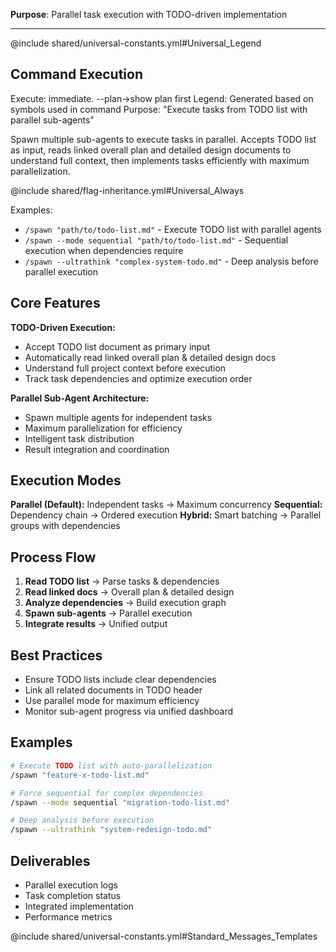 **Purpose**: Parallel task execution with TODO-driven implementation

---

@include shared/universal-constants.yml#Universal_Legend

## Command Execution
Execute: immediate. --plan→show plan first
Legend: Generated based on symbols used in command
Purpose: "Execute tasks from TODO list with parallel sub-agents"

Spawn multiple sub-agents to execute tasks in parallel. Accepts TODO list as input, reads linked overall plan and detailed design documents to understand full context, then implements tasks efficiently with maximum parallelization.

@include shared/flag-inheritance.yml#Universal_Always

Examples:
- `/spawn "path/to/todo-list.md"` - Execute TODO list with parallel agents
- `/spawn --mode sequential "path/to/todo-list.md"` - Sequential execution when dependencies require
- `/spawn --ultrathink "complex-system-todo.md"` - Deep analysis before parallel execution

## Core Features

**TODO-Driven Execution:**
- Accept TODO list document as primary input
- Automatically read linked overall plan & detailed design docs
- Understand full project context before execution
- Track task dependencies and optimize execution order

**Parallel Sub-Agent Architecture:**
- Spawn multiple agents for independent tasks
- Maximum parallelization for efficiency
- Intelligent task distribution
- Result integration and coordination

## Execution Modes

**Parallel (Default):** Independent tasks → Maximum concurrency
**Sequential:** Dependency chain → Ordered execution
**Hybrid:** Smart batching → Parallel groups with dependencies

## Process Flow

1. **Read TODO list** → Parse tasks & dependencies
2. **Read linked docs** → Overall plan & detailed design
3. **Analyze dependencies** → Build execution graph
4. **Spawn sub-agents** → Parallel execution
5. **Integrate results** → Unified output

## Best Practices

- Ensure TODO lists include clear dependencies
- Link all related documents in TODO header
- Use parallel mode for maximum efficiency
- Monitor sub-agent progress via unified dashboard

## Examples

```bash
# Execute TODO list with auto-parallelization
/spawn "feature-x-todo-list.md"

# Force sequential for complex dependencies
/spawn --mode sequential "migration-todo-list.md"

# Deep analysis before execution
/spawn --ultrathink "system-redesign-todo.md"
```

## Deliverables

- Parallel execution logs
- Task completion status
- Integrated implementation
- Performance metrics

@include shared/universal-constants.yml#Standard_Messages_Templates